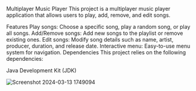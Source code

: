 Multiplayer Music Player
This project is a multiplayer music player application that allows users to play, add, remove, and edit songs.

Features
Play songs: Choose a specific song, play a random song, or play all songs.
Add/Remove songs: Add new songs to the playlist or remove existing ones.
Edit songs: Modify song details such as name, artist, producer, duration, and release date.
Interactive menu: Easy-to-use menu system for navigation.
Dependencies
This project relies on the following dependencies:

Java Development Kit (JDK)


![Screenshot 2024-03-13 1749094](https://github.com/RohanE2/Multiplayer-Core-Java/assets/126950654/562e3d6e-b28e-45aa-bac4-03731658f1af)
